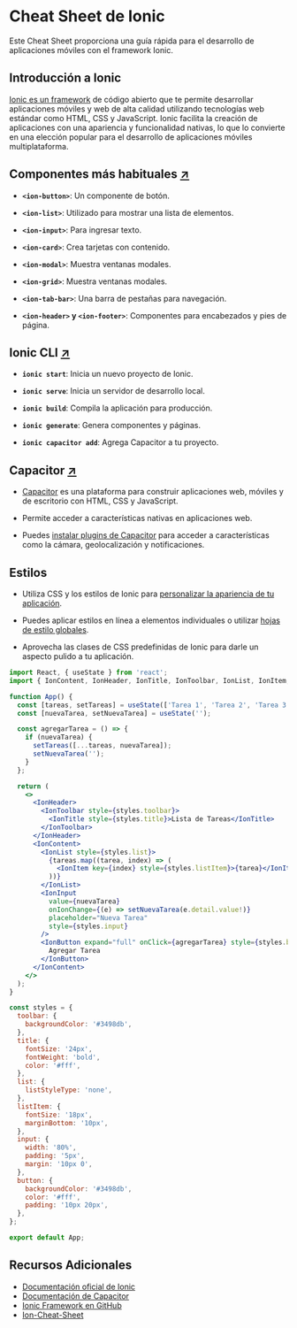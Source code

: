 # Cheat Sheet de Ionic

Este Cheat Sheet proporciona una guía rápida para el desarrollo de aplicaciones móviles con el framework Ionic.

## Introducción a Ionic

[Ionic es un framework](https://ionicframework.com/) de código abierto que te permite desarrollar aplicaciones móviles y web de alta calidad utilizando tecnologías web estándar como HTML, CSS y JavaScript. Ionic facilita la creación de aplicaciones con una apariencia y funcionalidad nativas, lo que lo convierte en una elección popular para el desarrollo de aplicaciones móviles multiplataforma.

## Componentes más habituales [↗](https://ionicframework.com/docs/components)

- **`<ion-button>`**: Un componente de botón.

- **`<ion-list>`**: Utilizado para mostrar una lista de elementos.

- **`<ion-input>`**: Para ingresar texto.

- **`<ion-card>`**: Crea tarjetas con contenido.

- **`<ion-modal>`**: Muestra ventanas modales.

- **`<ion-grid>`**: Muestra ventanas modales.

- **`<ion-tab-bar>`**: Una barra de pestañas para navegación.

- **`<ion-header>` y `<ion-footer>`**: Componentes para encabezados y pies de página.

## Ionic CLI [↗](https://ionicframework.com/docs/cli)

- **`ionic start`**: Inicia un nuevo proyecto de Ionic.

- **`ionic serve`**: Inicia un servidor de desarrollo local.

- **`ionic build`**: Compila la aplicación para producción.

- **`ionic generate`**: Genera componentes y páginas.

- **`ionic capacitor add`**: Agrega Capacitor a tu proyecto.

## Capacitor [↗](https://ionicframework.com/docs/native)

- [Capacitor](https://capacitorjs.com/docs/) es una plataforma para construir aplicaciones web, móviles y de escritorio con HTML, CSS y JavaScript.

- Permite acceder a características nativas en aplicaciones web.

- Puedes [instalar plugins de Capacitor](https://capacitorjs.com/docs/plugins) para acceder a características como la cámara, geolocalización y notificaciones.

## Estilos

- Utiliza CSS y los estilos de Ionic para [personalizar la apariencia de tu aplicación](https://ionicframework.com/docs/theming/themes).

- Puedes aplicar estilos en línea a elementos individuales o utilizar [hojas de estilo globales](https://ionicframework.com/docs/layout/global-stylesheets).

- Aprovecha las clases de CSS predefinidas de Ionic para darle un aspecto pulido a tu aplicación.

```jsx
import React, { useState } from 'react';
import { IonContent, IonHeader, IonTitle, IonToolbar, IonList, IonItem, IonInput, IonButton } from '@ionic/react';

function App() {
  const [tareas, setTareas] = useState(['Tarea 1', 'Tarea 2', 'Tarea 3']);
  const [nuevaTarea, setNuevaTarea] = useState('');

  const agregarTarea = () => {
    if (nuevaTarea) {
      setTareas([...tareas, nuevaTarea]);
      setNuevaTarea('');
    }
  };

  return (
    <>
      <IonHeader>
        <IonToolbar style={styles.toolbar}>
          <IonTitle style={styles.title}>Lista de Tareas</IonTitle>
        </IonToolbar>
      </IonHeader>
      <IonContent>
        <IonList style={styles.list}>
          {tareas.map((tarea, index) => (
            <IonItem key={index} style={styles.listItem}>{tarea}</IonItem>
          ))}
        </IonList>
        <IonInput
          value={nuevaTarea}
          onIonChange={(e) => setNuevaTarea(e.detail.value!)}
          placeholder="Nueva Tarea"
          style={styles.input}
        />
        <IonButton expand="full" onClick={agregarTarea} style={styles.button}>
          Agregar Tarea
        </IonButton>
      </IonContent>
    </>
  );
}

const styles = {
  toolbar: {
    backgroundColor: '#3498db',
  },
  title: {
    fontSize: '24px',
    fontWeight: 'bold',
    color: '#fff',
  },
  list: {
    listStyleType: 'none',
  },
  listItem: {
    fontSize: '18px',
    marginBottom: '10px',
  },
  input: {
    width: '80%',
    padding: '5px',
    margin: '10px 0',
  },
  button: {
    backgroundColor: '#3498db',
    color: '#fff',
    padding: '10px 20px',
  },
};

export default App;
```

## Recursos Adicionales

- [Documentación oficial de Ionic](https://ionicframework.com/docs/)
- [Documentación de Capacitor](https://capacitorjs.com/)
- [Ionic Framework en GitHub](https://github.com/ionic-team/ionic-framework)
- [Ion-Cheat-Sheet](https://ioncheatsheet.com/)

